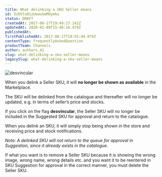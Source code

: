 ```yaml
---
title: What delinking a SKU Seller means
id: 5cDVluO1zUewuGeMUymku
status: DRAFT
createdAt: 2017-08-17T19:49:17.142Z
updatedAt: 2020-01-09T15:46:16.479Z
publishedAt: 
firstPublishedAt: 2017-08-17T19:55:44.074Z
contentType: frequentlyAskedQuestion
productTeam: Channels
author: authors_41
slug: what-delinking-a-sku-seller-means
legacySlug: what-delinking-a-sku-seller-means
---
```


![desvincular](//images.contentful.com/alneenqid6w5/2fJNaa6xkEC0CwguKWK4o0/f6f8625d2409ff921826ffb913598eaf/desvincular.png)

When you delink a Seller SKU, it will **no longer be shown as available** in the Marketplace.

The SKU will be delinked from the catalogue and thereafter will no longer be updated, e.g. in terms of seller’s price and stocks.

If you click on the flag **desvincular**, the Seller SKU will no longer be included in the Suggested SKU for approval and return to the catalogue.

When you delink an SKU, it will simply stop being shown in the store and receiving price and stock notifications.

_Note: A delinked SKU will not return to the queue for approval in Suggestion, since it already exists in the catalogue._

If what you want is to remove a Seller SKU because it is showing the wrong image, wrong name, wrong details etc. and you want it to be reentered in SKU Suggestion for approval in the correct manner, you must delete the Seller SKU.
